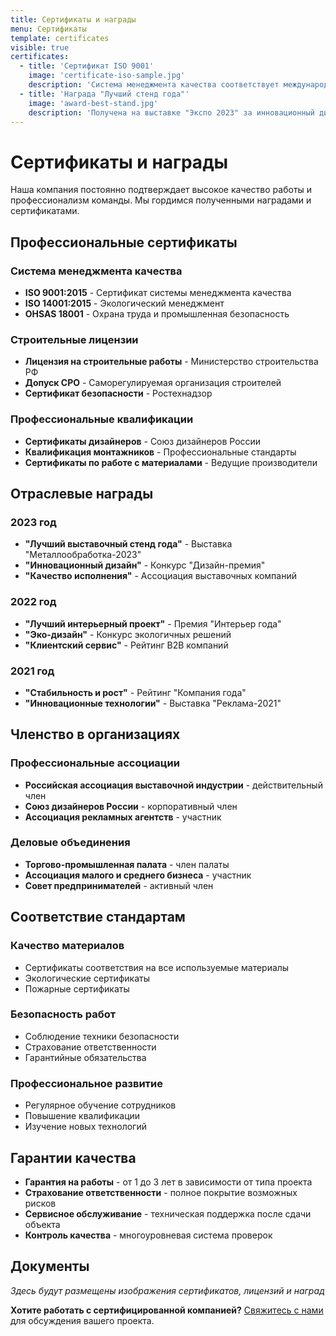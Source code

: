 ```yaml
---
title: Сертификаты и награды
menu: Сертификаты
template: certificates
visible: true
certificates:
  - title: 'Сертификат ISO 9001'
    image: 'certificate-iso-sample.jpg'
    description: 'Система менеджмента качества соответствует международным стандартам'
  - title: 'Награда "Лучший стенд года"'
    image: 'award-best-stand.jpg'
    description: 'Получена на выставке "Экспо 2023" за инновационный дизайн'
---
```


# Сертификаты и награды

Наша компания постоянно подтверждает высокое качество работы и профессионализм команды. Мы гордимся полученными наградами и сертификатами.

## Профессиональные сертификаты

### Система менеджмента качества
- **ISO 9001:2015** - Сертификат системы менеджмента качества
- **ISO 14001:2015** - Экологический менеджмент
- **OHSAS 18001** - Охрана труда и промышленная безопасность

### Строительные лицензии
- **Лицензия на строительные работы** - Министерство строительства РФ
- **Допуск СРО** - Саморегулируемая организация строителей
- **Сертификат безопасности** - Ростехнадзор

### Профессиональные квалификации
- **Сертификаты дизайнеров** - Союз дизайнеров России
- **Квалификация монтажников** - Профессиональные стандарты
- **Сертификаты по работе с материалами** - Ведущие производители

## Отраслевые награды

### 2023 год
- **"Лучший выставочный стенд года"** - Выставка "Металлообработка-2023"
- **"Инновационный дизайн"** - Конкурс "Дизайн-премия"
- **"Качество исполнения"** - Ассоциация выставочных компаний

### 2022 год
- **"Лучший интерьерный проект"** - Премия "Интерьер года"
- **"Эко-дизайн"** - Конкурс экологичных решений
- **"Клиентский сервис"** - Рейтинг B2B компаний

### 2021 год
- **"Стабильность и рост"** - Рейтинг "Компания года"
- **"Инновационные технологии"** - Выставка "Реклама-2021"

## Членство в организациях

### Профессиональные ассоциации
- **Российская ассоциация выставочной индустрии** - действительный член
- **Союз дизайнеров России** - корпоративный член
- **Ассоциация рекламных агентств** - участник

### Деловые объединения
- **Торгово-промышленная палата** - член палаты
- **Ассоциация малого и среднего бизнеса** - участник
- **Совет предпринимателей** - активный член

## Соответствие стандартам

### Качество материалов
- Сертификаты соответствия на все используемые материалы
- Экологические сертификаты
- Пожарные сертификаты

### Безопасность работ
- Соблюдение техники безопасности
- Страхование ответственности
- Гарантийные обязательства

### Профессиональное развитие
- Регулярное обучение сотрудников
- Повышение квалификации
- Изучение новых технологий

## Гарантии качества

- **Гарантия на работы** - от 1 до 3 лет в зависимости от типа проекта
- **Страхование ответственности** - полное покрытие возможных рисков
- **Сервисное обслуживание** - техническая поддержка после сдачи объекта
- **Контроль качества** - многоуровневая система проверок

## Документы

*Здесь будут размещены изображения сертификатов, лицензий и наград*

**Хотите работать с сертифицированной компанией?** [Свяжитесь с нами](/kontakty) для обсуждения вашего проекта. 
